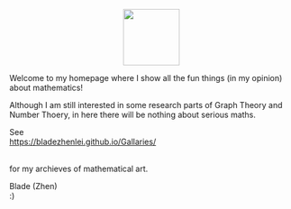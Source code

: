 <p align="center"><img src= "https://user-images.githubusercontent.com/66701331/182988392-6dc55f54-b27b-414b-a433-48f172b1209d.png" width="100" height="100" ></p>


Welcome to my homepage where I show all the fun things (in my opinion) about mathematics!

Although I am still interested in some research parts of Graph Theory and Number Thoery, in here there will be nothing about serious maths.

See 
<br/>
https://bladezhenlei.github.io/Gallaries/

<br/>
for my archieves of mathematical art.

Blade (Zhen) <br/>
:)
